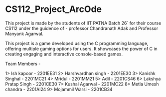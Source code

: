 # CS112_Project_ArcOde

This project is made by the students of IIT PATNA Batch 26` for their course CS112 under the guidence of - 
professor Chandranath Adak and Professor Manyank Agarwal.

This project is a game developed using the C programming language, offering multiple gaming options for users. It showcases the power of C in creating engaging and interactive console-based games.



Team Members - 

1> Ish kapoor  -  2201EE31
2> Harshvardhan singh  -  2201EE30
3> Kanishk Singhal  -  2201MC21
4> Mridul  -  2201MM21
5> Adil  -  2201CS46
6> Lakshya Pratap Singh  -  2201CE30
7> Kushal Agarwal  -  2201MC22
8> Metla Umesh chandra  -  2201AI24
9> Mojammil Warsi  -  2201CB34
